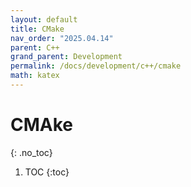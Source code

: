 ```yaml
---
layout: default
title: CMake
nav_order: "2025.04.14"
parent: C++
grand_parent: Development
permalink: /docs/development/c++/cmake
math: katex
---
```



# **CMAke**
{: .no_toc}

1. TOC
{:toc}